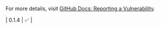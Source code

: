 For more details, visit [GitHub Docs: Reporting a Vulnerability](https://docs.github.com/en/code-security/security-advisories/guidance-on-reporting-and-writing/privately-reporting-a-security-vulnerability).

| 0.1.4   | :white_check_mark: |
